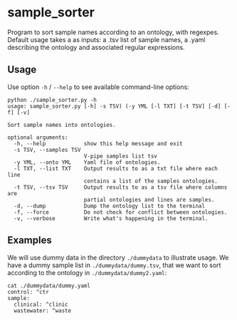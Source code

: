 # sample_sorter

Program to sort sample names according to an ontology, with regexpes. Default usage takes a as inputs: a .tsv list of sample names, a .yaml describing the ontology and associated regular expressions.


## Usage

Use option `-h` / `--help` to see available command-line options:

```
python ./sample_sorter.py -h
usage: sample_sorter.py [-h] -s TSV) (-y YML [-l TXT] [-t TSV] [-d] [-f] [-v]

Sort sample names into ontologies.

optional arguments:
  -h, --help            show this help message and exit
  -s TSV, --samples TSV
                        V-pipe samples list tsv
  -y YML, --onto YML    Yaml file of ontologies.
  -l TXT, --list TXT    Output results to as a txt file where each line
                        contains a list of the samples ontologies.
  -t TSV, --tsv TSV     Output results to as a tsv file where columns are
                        partial ontologies and lines are samples.
  -d, --dump            Dump the ontology list to the terminal
  -f, --force           Do not check for conflict between ontologies.
  -v, --verbose         Write what's happening in the terminal.
```

## Examples

We will use dummy data in the directory `./dummydata` to illustrate usage. We have a dummy sample list in `./dummydata/dummy.tsv`, that we want to sort according to the ontology in `./dummydata/dummy2.yaml`:

```
cat ./dummydata/dummy.yaml
control: ^ctr
sample:
  clinical: ^clinic
  wastewater: ^waste
```

